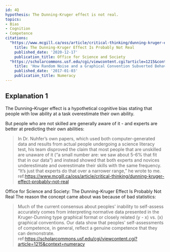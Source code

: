 ```yaml
---
id: 4Q
hypothesis: The Dunning-Kruger effect is not real. 
topics:
- Bias
- Cognition
- Competence
citations:
  "https://www.mcgill.ca/oss/article/critical-thinking/dunning-kruger-effect-probably-not-real":
    title: The Dunning-Kruger Effect Is Probably Not Real
    published_date: '2020-12-17'
    publication_title: Office for Science and Society
  "https://scholarcommons.usf.edu/cgi/viewcontent.cgi?article=1215&context=numeracy":
    title: 'How Random Noise and a Graphical Convention Subverted Behavioral Scientists Explanations of Self-Assessment Data: Numeracy Underlies Better Alternatives'
    published_date: '2017-01-03'
    publication_title: Numeracy
---
```


## Explanation 1

The Dunning–Kruger effect is a hypothetical cognitive bias stating that people with low ability at a task overestimate their own ability.

But people who are not skilled are generally aware of it - and experts are better at predicting their own abilities:

> In Dr. Nuhfer’s own papers, which used both computer-generated data and results from actual people undergoing a science literacy test, his team disproved the claim that most people that are unskilled are unaware of it (“a small number are: we saw about 5-6% that fit that in our data”) and instead showed that both experts and novices underestimate and overestimate their skills with the same frequency. “It’s just that experts do that over a narrower range,” he wrote to me.
> ref:https://www.mcgill.ca/oss/article/critical-thinking/dunning-kruger-effect-probably-not-real

Office for Science and Society: The Dunning-Kruger Effect Is Probably Not Real
The reason the concept came about was because of bad statistics:

> Much of the current consensus about peoples' inability to self-assess accurately comes from interpreting normative data presented in the Kruger-Dunning type graphical format or closely related (y - x) vs. (x) graphical conventions. Our data show that peoples' self-assessments of competence, in general, reflect a genuine competence that they can demonstrate.
> ref:https://scholarcommons.usf.edu/cgi/viewcontent.cgi?article=1215&context=numeracy
